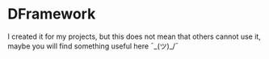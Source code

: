 # DFramework

I created it for my projects, but this does not mean that others cannot use it, maybe you will find something useful here ¯\_(ツ)_/¯
